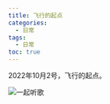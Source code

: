 ```yaml
---
title: 飞行的起点
categories:
  - 日常
tags: 
  - 日常
toc: true
---
```


2022年10月2号，飞行的起点。

![一起听歌](https://img.yangcc.top/we/listen_to_music_together.jpg)

